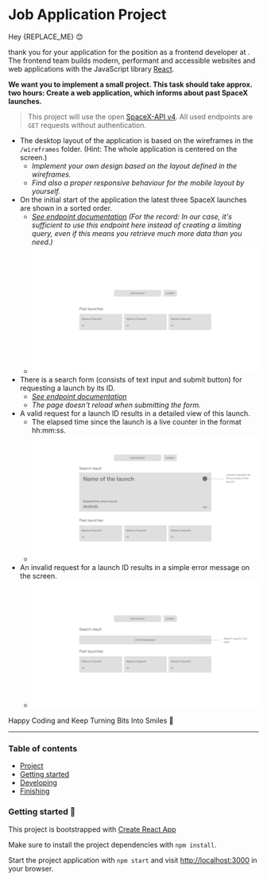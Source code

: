 # Job Application Project

Hey {REPLACE_ME} 😊

thank you for your application for the position as a frontend developer at .
The frontend team builds modern, performant and accessible websites and web applications with the JavaScript library [React](https://reactjs.org/).

**We want you to implement a small project. This task should take approx. two hours: Create a web application, which informs about past SpaceX launches.**

> This project will use the open [SpaceX-API v4](https://github.com/r-spacex/SpaceX-API/blob/master/README.md). All used endpoints are `GET` requests without authentication.

- The desktop layout of the application is based on the wireframes in the `/wireframes` folder. (Hint: The whole application is centered on the screen.)
  - _Implement your own design based on the layout defined in the wireframes._
  - _Find also a proper responsive behaviour for the mobile layout by yourself._
- On the initial start of the application the latest three SpaceX launches are shown in a sorted order.
    - _[See endpoint documentation](https://github.com/r-spacex/SpaceX-API/blob/master/docs/launches/v4/past.md) (For the record: In our case, it's sufficient to use this endpoint here instead of creating a limiting query, even if this means you retrieve much more data than you need.)_
  - ![Wireframe for initial started application](./wireframes/wireframe-initial.png "Wireframe for initial started application")
- There is a search form (consists of text input and submit button) for requesting a launch by its ID.
  - _[See endpoint documentation](https://github.com/r-spacex/SpaceX-API/blob/master/docs/launches/v4/one.md)_
  - _The page doesn't reload when submitting the form._
- A valid request for a launch ID results in a detailed view of this launch.
  - The elapsed time since the launch is a live counter in the format hh:mm:ss.
  - ![Wireframe for valid requested launch ID](./wireframes/wireframe-detail-success.png "Wireframe for valid requested launch ID")
- An invalid request for a launch ID results in a simple error message on the screen.
  - ![Wireframe for invalid requested launch ID](./wireframes/wireframe-detail-error.png "Wireframe for invalid requested launch ID")


Happy Coding and Keep Turning Bits Into Smiles 🙌

---

### Table of contents

- [Project](job-application-project)
- [Getting started](#getting-started-🚀)
- [Developing](#developing-💻)
- [Finishing](#finishing-🏁)

### Getting started 🚀

This project is bootstrapped with [Create React App](https://create-react-app.dev/)

Make sure to install the project dependencies with `npm install`.

Start the project application with `npm start` and visit [http://localhost:3000](http://localhost:3000) in your browser.
